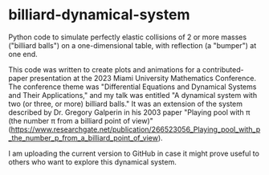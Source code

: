 # billiard-dynamical-system
Python code to simulate perfectly elastic collisions of 2 or more masses ("billiard balls") on a one-dimensional table, with reflection (a "bumper") at one end.

This code was written to create plots and animations for a contributed-paper presentation at the 2023 Miami University Mathematics Conference. The conference theme was "Differential Equations and Dynamical Systems and Their Applications," and my talk was entitled "A dynamical system with two (or three, or more) billiard balls." It was an extension of the system described by Dr. Gregory Galperin in his 2003 paper "Playing pool with π (the number π from a billiard point of view)"(https://www.researchgate.net/publication/266523056_Playing_pool_with_p_the_number_p_from_a_billiard_point_of_view).

I am uploading the current version to GitHub in case it might prove useful to others who want to explore this dynamical system.

